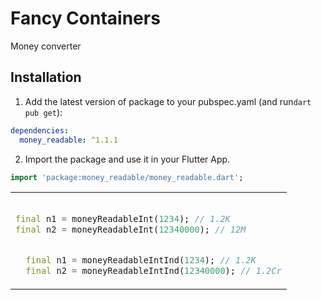 
# Fancy Containers

Money converter

## Installation

1. Add the latest version of package to your pubspec.yaml (and run`dart pub get`):
```yaml
dependencies:
  money_readable: ^1.1.1
```
2. Import the package and use it in your Flutter App.
```dart
import 'package:money_readable/money_readable.dart';
```

<table>
<tr>
<td>

```dart

final n1 = moneyReadableInt(1234); // 1.2K
final n2 = moneyReadableInt(12340000); // 12M
```
````dart

  final n1 = moneyReadableIntInd(1234); // 1.2K
  final n2 = moneyReadableIntInd(12340000); // 1.2Cr
  ````

</td>
</tr>
</table>
